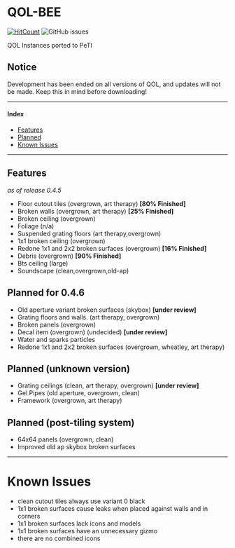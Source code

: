 # QOL-BEE
[![HitCount](http://hits.dwyl.com/koerismo/QOL-BEE.svg)](http://hits.dwyl.com/koerismo/QOL-BEE)
![GitHub issues](https://img.shields.io/github/issues/koerismo/QOL-BEE?color=333&style=flat-square)
 
 QOL Instances ported to PeTI
 
## Notice
Development has been ended on all versions of QOL, and updates will not be made. Keep this in mind before downloading!

***
#### Index
- [Features](https://github.com/koerismo/QOL-BEE#features)
- [Planned](https://github.com/koerismo/QOL-BEE#planned-for-046)
- [Known Issues](https://github.com/koerismo/QOL-BEE#known-issues)
***


## Features
*as of release 0.4.5*
- Floor cutout tiles (overgrown, art therapy) **[80% Finished]**
- Broken walls (overgrown, art therapy) **[25% Finished]**
- Broken ceiling (overgrown)
- Foliage (n/a)
- Suspended grating floors (art therapy,overgrown)
- 1x1 broken ceiling (overgrown)
- Redone 1x1 and 2x2 broken surfaces (overgrown) **[16% Finished]**
- Debris (overgrown) **[90% Finished]**
- Bts ceiling (large)
- Soundscape (clean,overgrown,old-ap)

## Planned for 0.4.6
- Old aperture variant broken surfaces (skybox) **\[under review\]**
- Grating floors and walls. (art therapy, overgrown)
- Broken panels (overgrown)
- Decal item (overgrown) (undecided) **\[under review\]**
- Water and sparks particles
- Redone 1x1 and 2x2 broken surfaces (overgrown, wheatley, art therapy)

## Planned (unknown version)
- Grating ceilings (clean, art therapy, overgrown) **\[under review\]**
- Gel Pipes (old aperture, overgrown, clean)
- Framework (overgrown, art therapy)

## Planned (post-tiling system)
- 64x64 panels (overgrown, clean)
- Improved old ap skybox broken surfaces

***

# Known Issues
- clean cutout tiles always use variant 0 black
- 1x1 broken surfaces cause leaks when placed against walls and in corners
- 1x1 broken surfaces lack icons and models
- 1x1 broken surfaces have an unnecessary gizmo
- there are no combined icons
